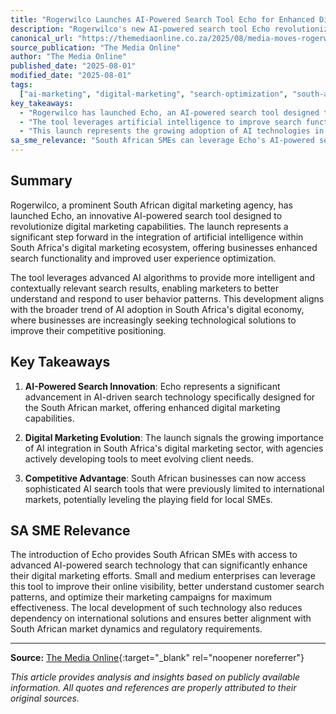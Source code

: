 ```yaml
---
title: "Rogerwilco Launches AI-Powered Search Tool Echo for Enhanced Digital Marketing"
description: "Rogerwilco's new AI-powered search tool Echo revolutionizes digital marketing for South African businesses, offering enhanced search functionality and improved user experience optimization."
canonical_url: "https://themediaonline.co.za/2025/08/media-moves-rogerwilco-launches-ai-search-echo-teboho-mokoena-named-investec-ambassador-bravo-africa-launches-on-7-october"
source_publication: "The Media Online"
author: "The Media Online"
published_date: "2025-08-01"
modified_date: "2025-08-01"
tags:
  ["ai-marketing", "digital-marketing", "search-optimization", "south-africa"]
key_takeaways:
  - "Rogerwilco has launched Echo, an AI-powered search tool designed to enhance digital marketing capabilities for South African businesses"
  - "The tool leverages artificial intelligence to improve search functionality and user experience in digital marketing campaigns"
  - "This launch represents the growing adoption of AI technologies in South Africa's digital marketing sector"
sa_sme_relevance: "South African SMEs can leverage Echo's AI-powered search capabilities to improve their digital marketing effectiveness, enhance customer engagement, and gain competitive advantages in the local market. The tool's launch signals increasing AI adoption in SA's marketing landscape."
---
```


<script type="application/ld+json">
{
  "@context": "https://schema.org",
  "@type": "Article",
  "headline": "Rogerwilco Launches AI-Powered Search Tool Echo for Enhanced Digital Marketing",
  "description": "Rogerwilco's new AI-powered search tool Echo revolutionizes digital marketing for South African businesses, offering enhanced search functionality and improved user experience optimization.",
  "author": {
    "@type": "Organization",
    "name": "The Media Online"
  },
  "publisher": {
    "@type": "Organization",
    "name": "Aurellius"
  },
  "datePublished": "2025-08-01",
  "dateModified": "2025-08-01",
  "mainEntityOfPage": {
    "@type": "WebPage",
    "@id": "https://themediaonline.co.za/2025/08/media-moves-rogerwilco-launches-ai-search-echo-teboho-mokoena-named-investec-ambassador-bravo-africa-launches-on-7-october"
  }
}
</script>

<script type="application/ld+json">
{
  "@context": "https://schema.org",
  "@type": "Article",
  "headline": "Rogerwilco Launches AI-Powered Search Tool Echo for Enhanced Digital Marketing",
  "description": "Rogerwilco's new AI-powered search tool Echo revolutionizes digital marketing for South African businesses, offering enhanced search functionality and improved user experience optimization.",
  "author": {
    "@type": "Organization",
    "name": "The Media Online"
  },
  "publisher": {
    "@type": "Organization",
    "name": "Aurellius"
  },
  "datePublished": "2025-08-01",
  "dateModified": "2025-08-01",
  "mainEntityOfPage": {
    "@type": "WebPage",
    "@id": "https://themediaonline.co.za/2025/08/media-moves-rogerwilco-launches-ai-search-echo-teboho-mokoena-named-investec-ambassador-bravo-africa-launches-on-7-october"
  }
}
</script>

## Summary

Rogerwilco, a prominent South African digital marketing agency, has launched Echo, an innovative AI-powered search tool designed to revolutionize digital marketing capabilities. The launch represents a significant step forward in the integration of artificial intelligence within South Africa's digital marketing ecosystem, offering businesses enhanced search functionality and improved user experience optimization.

The tool leverages advanced AI algorithms to provide more intelligent and contextually relevant search results, enabling marketers to better understand and respond to user behavior patterns. This development aligns with the broader trend of AI adoption in South Africa's digital economy, where businesses are increasingly seeking technological solutions to improve their competitive positioning.

## Key Takeaways

1. **AI-Powered Search Innovation**: Echo represents a significant advancement in AI-driven search technology specifically designed for the South African market, offering enhanced digital marketing capabilities.

2. **Digital Marketing Evolution**: The launch signals the growing importance of AI integration in South Africa's digital marketing sector, with agencies actively developing tools to meet evolving client needs.

3. **Competitive Advantage**: South African businesses can now access sophisticated AI search tools that were previously limited to international markets, potentially leveling the playing field for local SMEs.

## SA SME Relevance

The introduction of Echo provides South African SMEs with access to advanced AI-powered search technology that can significantly enhance their digital marketing efforts. Small and medium enterprises can leverage this tool to improve their online visibility, better understand customer search patterns, and optimize their marketing campaigns for maximum effectiveness. The local development of such technology also reduces dependency on international solutions and ensures better alignment with South African market dynamics and regulatory requirements.

---

**Source:** [The Media Online](https://themediaonline.co.za/2025/08/media-moves-rogerwilco-launches-ai-search-echo-teboho-mokoena-named-investec-ambassador-bravo-africa-launches-on-7-october){:target="\_blank" rel="noopener noreferrer"}

_This article provides analysis and insights based on publicly available information. All quotes and references are properly attributed to their original sources._
